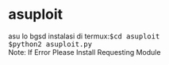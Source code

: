 # asuploit
asu lo bgsd 
instalasi di termux:<tt>$cd asuploit<br />
$python2 asuploit.py<br />
</tt>Note: If Error Please Install Requesting Module
